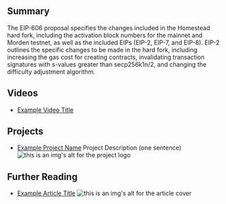 ## Summary

The EIP-606 proposal specifies the changes included in the Homestead hard fork, including the activation block numbers for the mainnet and Morden testnet, as well as the included EIPs (EIP-2, EIP-7, and EIP-8). EIP-2 outlines the specific changes to be made in the hard fork, including increasing the gas cost for creating contracts, invalidating transaction signatures with s-values greater than secp256k1n/2, and changing the difficulty adjustment algorithm.

## Videos

- [Example Video Title](https://www.youtube.com/watch?v=TDGq4aeevgY)

## Projects

- [Example Project Name](https://xxxx.xxx/xxxxx) Project Description (one sentence) ![this is an img's alt for the project logo](https://xxxx.xxx/project-logo.xxx)

## Further Reading

- [Example Article Title](https://xxxx.xxx/xxxxx) ![this is an img's alt for the article cover](https://xxxx.xxx/article-cover.xxx)
